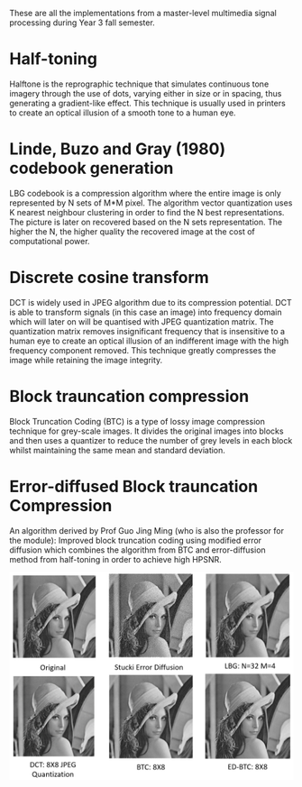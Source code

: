 These are all the implementations from a master-level multimedia signal processing during Year 3 fall semester.

# Half-toning

Halftone is the reprographic technique that simulates continuous tone imagery through the use of dots, varying either in size or in spacing, thus generating a gradient-like effect. This technique is usually used in printers to create an optical illusion of a smooth tone to a human eye.


# Linde, Buzo and Gray (1980) codebook generation

LBG codebook is a compression algorithm where the entire image is only represented by N sets of M*M pixel. The algorithm vector quantization uses K nearest neighbour clustering in order to find the N best representations. The picture is later on recovered based on the N sets representation. The higher the N, the higher quality the recovered image at the cost of computational power.


# Discrete cosine transform

DCT is widely used in JPEG algorithm due to its compression potential. DCT is able to transform signals (in this case an image) into frequency domain which will later on will be quantised with JPEG quantization matrix. The quantization matrix removes insignificant frequency that is insensitive to a human eye to create an optical illusion of an indifferent image with the high frequency component removed. This technique greatly compresses the image while retaining the image integrity.


# Block trauncation compression

Block Truncation Coding (BTC) is a type of lossy image compression technique for grey-scale images. It divides the original images into blocks and then uses a quantizer to reduce the number of grey levels in each block whilst maintaining the same mean and standard deviation.


# Error-diffused Block trauncation Compression

An algorithm derived by Prof Guo Jing Ming (who is also the professor for the module): Improved block truncation coding using modified error diffusion which combines the algorithm from BTC and error-diffusion method from half-toning in order to achieve high HPSNR.

![Alt text](https://github.com/Chen-XueWen/Image-Processing-Algorithm/blob/master/Comparison.PNG)
